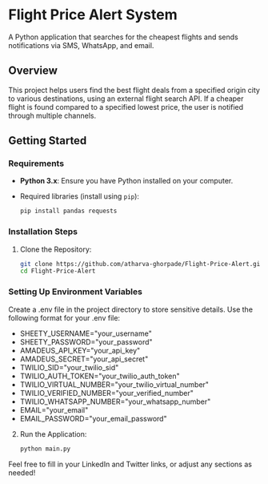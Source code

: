 # Flight Price Alert System

A Python application that searches for the cheapest flights and sends notifications via SMS, WhatsApp, and email.

## Overview

This project helps users find the best flight deals from a specified origin city to various destinations, using an external flight search API. If a cheaper flight is found compared to a specified lowest price, the user is notified through multiple channels.

## Getting Started

### Requirements

- **Python 3.x**: Ensure you have Python installed on your computer.
- Required libraries (install using `pip`):

   ```bash
   pip install pandas requests
### Installation Steps

1. Clone the Repository:
   ```bash
   git clone https://github.com/atharva-ghorpade/Flight-Price-Alert.git
   cd Flight-Price-Alert
### Setting Up Environment Variables

Create a .env file in the project directory to store sensitive details. Use the following format for your .env file:

- SHEETY_USERNAME="your_username"
- SHEETY_PASSWORD="your_password"
- AMADEUS_API_KEY="your_api_key"
- AMADEUS_SECRET="your_api_secret"
- TWILIO_SID="your_twilio_sid"
- TWILIO_AUTH_TOKEN="your_twilio_auth_token"
- TWILIO_VIRTUAL_NUMBER="your_twilio_virtual_number"
- TWILIO_VERIFIED_NUMBER="your_verified_number"
- TWILIO_WHATSAPP_NUMBER="your_whatsapp_number"
- EMAIL="your_email"
- EMAIL_PASSWORD="your_email_password"

2. Run the Application:
   ```bash
   python main.py


Feel free to fill in your LinkedIn and Twitter links, or adjust any sections as needed!
